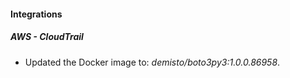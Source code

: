 
#### Integrations

##### AWS - CloudTrail

- Updated the Docker image to: *demisto/boto3py3:1.0.0.86958*.
